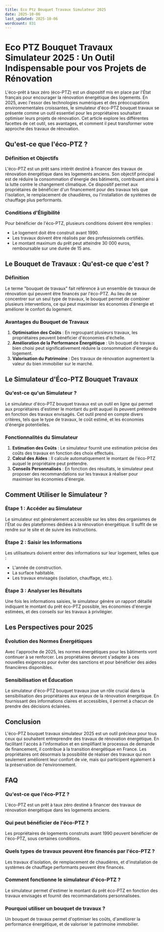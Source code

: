 ```yaml
---
title: Eco Ptz Bouquet Travaux Simulateur 2025
date: 2025-10-06
last_updated: 2025-10-06
wordcount: 831
---
```


# Eco PTZ Bouquet Travaux Simulateur 2025 : Un Outil Indispensable pour vos Projets de Rénovation

L'éco-prêt à taux zéro (éco-PTZ) est un dispositif mis en place par l'État français pour encourager la rénovation énergétique des logements. En 2025, avec l'essor des technologies numériques et des préoccupations environnementales croissantes, le simulateur d'éco-PTZ bouquet travaux se présente comme un outil essentiel pour les propriétaires souhaitant optimiser leurs projets de rénovation. Cet article explore les différentes facettes de cet outil, ses avantages, et comment il peut transformer votre approche des travaux de rénovation.

## Qu'est-ce que l'éco-PTZ ?

### Définition et Objectifs

L'éco-PTZ est un prêt sans intérêt destiné à financer des travaux de rénovation énergétique dans les logements anciens. Son objectif principal est de réduire la consommation d'énergie des bâtiments, contribuant ainsi à la lutte contre le changement climatique. Ce dispositif permet aux propriétaires de bénéficier d'un financement pour des travaux tels que l'isolation, le remplacement de chaudières, ou l'installation de systèmes de chauffage plus performants.

### Conditions d'Éligibilité

Pour bénéficier de l'éco-PTZ, plusieurs conditions doivent être remplies :
- Le logement doit être construit avant 1990.
- Les travaux doivent être réalisés par des professionnels certifiés.
- Le montant maximum du prêt peut atteindre 30 000 euros, remboursable sur une durée de 15 ans.

## Le Bouquet de Travaux : Qu'est-ce que c'est ?

### Définition

Le terme "bouquet de travaux" fait référence à un ensemble de travaux de rénovation qui peuvent être financés par l'éco-PTZ. Au lieu de se concentrer sur un seul type de travaux, le bouquet permet de combiner plusieurs interventions, ce qui peut maximiser les économies d'énergie et améliorer le confort du logement.

### Avantages du Bouquet de Travaux

1. **Optimisation des Coûts** : En regroupant plusieurs travaux, les propriétaires peuvent bénéficier d'économies d'échelle.
2. **Amélioration de la Performance Énergétique** : Un bouquet de travaux bien choisi peut significativement réduire la consommation d'énergie du logement.
3. **Valorisation du Patrimoine** : Des travaux de rénovation augmentent la valeur du bien immobilier sur le marché.

## Le Simulateur d'Éco-PTZ Bouquet Travaux

### Qu'est-ce qu'un Simulateur ?

Le simulateur d'éco-PTZ bouquet travaux est un outil en ligne qui permet aux propriétaires d'estimer le montant du prêt auquel ils peuvent prétendre en fonction des travaux envisagés. Cet outil prend en compte divers critères, tels que le type de travaux, le coût estimé, et les économies d'énergie potentielles.

### Fonctionnalités du Simulateur

1. **Estimation des Coûts** : Le simulateur fournit une estimation précise des coûts des travaux en fonction des choix effectués.
2. **Calcul des Aides** : Il calcule automatiquement le montant de l'éco-PTZ auquel le propriétaire peut prétendre.
3. **Conseils Personnalisés** : En fonction des résultats, le simulateur peut proposer des recommandations sur les travaux à réaliser pour maximiser les économies d'énergie.

## Comment Utiliser le Simulateur ?

### Étape 1 : Accéder au Simulateur

Le simulateur est généralement accessible sur les sites des organismes de l'État ou des plateformes dédiées à la rénovation énergétique. Il suffit de se rendre sur le site et de suivre les instructions.

### Étape 2 : Saisir les Informations

Les utilisateurs doivent entrer des informations sur leur logement, telles que :
- L'année de construction.
- La surface habitable.
- Les travaux envisagés (isolation, chauffage, etc.).

### Étape 3 : Analyser les Résultats

Une fois les informations saisies, le simulateur génère un rapport détaillé indiquant le montant du prêt éco-PTZ possible, les économies d'énergie estimées, et des conseils sur les travaux à privilégier.

## Les Perspectives pour 2025

### Évolution des Normes Énergétiques

Avec l'approche de 2025, les normes énergétiques pour les bâtiments vont continuer à se renforcer. Les propriétaires devront s'adapter à ces nouvelles exigences pour éviter des sanctions et pour bénéficier des aides financières disponibles.

### Sensibilisation et Éducation

Le simulateur d'éco-PTZ bouquet travaux joue un rôle crucial dans la sensibilisation des propriétaires aux enjeux de la rénovation énergétique. En fournissant des informations claires et accessibles, il permet à chacun de prendre des décisions éclairées.

## Conclusion

L'éco-PTZ bouquet travaux simulateur 2025 est un outil précieux pour tous ceux qui souhaitent entreprendre des travaux de rénovation énergétique. En facilitant l'accès à l'information et en simplifiant le processus de demande de financement, il contribue à la transition énergétique en France. Les propriétaires ont désormais la possibilité de réaliser des travaux qui non seulement améliorent leur confort de vie, mais qui participent également à la préservation de l'environnement.

## FAQ

### Qu'est-ce que l'éco-PTZ ?

L'éco-PTZ est un prêt à taux zéro destiné à financer des travaux de rénovation énergétique dans les logements anciens.

### Qui peut bénéficier de l'éco-PTZ ?

Les propriétaires de logements construits avant 1990 peuvent bénéficier de l'éco-PTZ, sous certaines conditions.

### Quels types de travaux peuvent être financés par l'éco-PTZ ?

Les travaux d'isolation, de remplacement de chaudières, et d'installation de systèmes de chauffage performants peuvent être financés.

### Comment fonctionne le simulateur d'éco-PTZ ?

Le simulateur permet d'estimer le montant du prêt éco-PTZ en fonction des travaux envisagés et fournit des recommandations personnalisées.

### Pourquoi utiliser un bouquet de travaux ?

Un bouquet de travaux permet d'optimiser les coûts, d'améliorer la performance énergétique, et de valoriser le patrimoine immobilier.